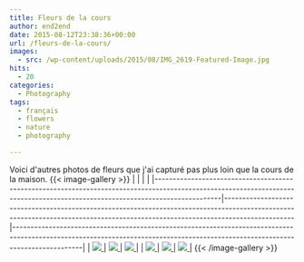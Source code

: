 ```yaml
---
title: Fleurs de la cours
author: end2end
date: 2015-08-12T23:38:36+00:00
url: /fleurs-de-la-cours/
images:
  - src: /wp-content/uploads/2015/08/IMG_2619-Featured-Image.jpg
hits:
  - 20
categories:
  - Photography
tags:
  - français
  - flowers
  - nature
  - photography

---
```

Voici d'autres photos de fleurs que j'ai capturé pas plus loin que la cours de la maison.
{{< image-gallery >}}
| <!-- -->                                                                                                                                                                     | <!-- -->                                                                                                                                                                      | <!-- -->                                                                                                                                                                      |
|------------------------------------------------------------------------------------------------------------------------------------------------------------------------------|-------------------------------------------------------------------------------------------------------------------------------------------------------------------------------|-------------------------------------------------------------------------------------------------------------------------------------------------------------------------------|
| [ ![](http://www.end2endzone.com/wp-content/uploads/2015/08/IMG_2611_LR5-300x200.jpg) ](https://www.flickr.com/photos/154618444@N05/36860986414/in/album-72157687616715024/) | [ ![](http://www.end2endzone.com/wp-content/uploads/2015/08/IMG_2619_LR5-300x200.jpg) ](https://www.flickr.com/photos/154618444@N05/23719009398/in/album-72157687616715024/)  | [ ![](http://www.end2endzone.com/wp-content/uploads/2015/08/IMG_2624_LR5-200x300.jpg) ](https://www.flickr.com/photos/154618444@N05/36860982644/in/album-72157687616715024/)  |
| [ ![](http://www.end2endzone.com/wp-content/uploads/2015/08/IMG_2637_LR5-300x200.jpg) ](https://www.flickr.com/photos/154618444@N05/23719006978/in/album-72157687616715024/) | [ ![](http://www.end2endzone.com/wp-content/uploads/2015/08/IMG_2821_e2ez-300x200.jpg) ](https://www.flickr.com/photos/154618444@N05/37320179020/in/album-72157687616715024/) | [ ![](http://www.end2endzone.com/wp-content/uploads/2015/08/IMG_2943_e2ez-200x300.jpg) ](https://www.flickr.com/photos/154618444@N05/36868560994/in/album-72157687616715024/) |
{{< /image-gallery >}}
